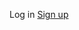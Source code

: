 <!-- Source: https://platform.openai.com/docs/api-reference/responses/create -->

Log in [Sign up](https://platform.openai.com/signup)